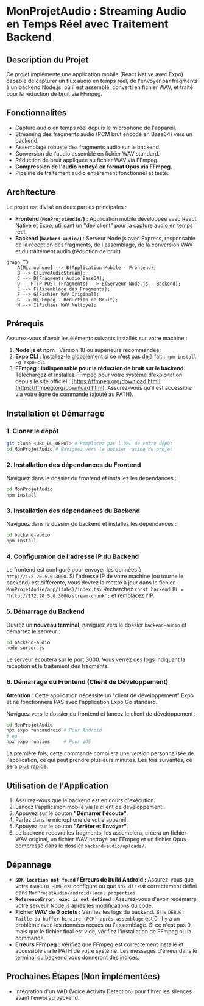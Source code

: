 # MonProjetAudio : Streaming Audio en Temps Réel avec Traitement Backend

## Description du Projet
Ce projet implémente une application mobile (React Native avec Expo) capable de capturer un flux audio en temps réel, de l'envoyer par fragments à un backend Node.js, où il est assemblé, converti en fichier WAV, et traité pour la réduction de bruit via FFmpeg.

## Fonctionnalités
- Capture audio en temps réel depuis le microphone de l'appareil.
- Streaming des fragments audio (PCM brut encodé en Base64) vers un backend.
- Assemblage robuste des fragments audio sur le backend.
- Conversion de l'audio assemblé en fichier WAV standard.
- Réduction de bruit appliquée au fichier WAV via FFmpeg.
- **Compression de l'audio nettoyé en format Opus via FFmpeg.**
- Pipeline de traitement audio entièrement fonctionnel et testé.

## Architecture
Le projet est divisé en deux parties principales :
- **Frontend (`MonProjetAudio/`)** : Application mobile développée avec React Native et Expo, utilisant un "dev client" pour la capture audio en temps réel.
- **Backend (`backend-audio/`)** : Serveur Node.js avec Express, responsable de la réception des fragments, de l'assemblage, de la conversion WAV et du traitement audio (réduction de bruit).

```mermaid
graph TD
    A[Microphone] --> B(Application Mobile - Frontend);
    B --> C{LiveAudioStream};
    C --> D[Fragments Audio Base64];
    D -- HTTP POST (Fragments) --> E(Serveur Node.js - Backend);
    E --> F{Assemblage des Fragments};
    F --> G[Fichier WAV Original];
    G --> H{FFmpeg - Réduction de Bruit};
    H --> I[Fichier WAV Nettoyé];
```

## Prérequis
Assurez-vous d'avoir les éléments suivants installés sur votre machine :

1.  **Node.js et npm** : Version 18 ou supérieure recommandée.
2.  **Expo CLI** : Installez-le globalement si ce n'est pas déjà fait : `npm install -g expo-cli`
3.  **FFmpeg** : **Indispensable pour la réduction de bruit sur le backend.**
    Téléchargez et installez FFmpeg pour votre système d'exploitation depuis le site officiel : [https://ffmpeg.org/download.html](https://ffmpeg.org/download.html). Assurez-vous qu'il est accessible via votre ligne de commande (ajouté au PATH).

## Installation et Démarrage

### 1. Cloner le dépôt
```bash
git clone <URL_DU_DEPOT> # Remplacez par l'URL de votre dépôt
cd MonProjetAudio # Naviguez vers le dossier racine du projet
```

### 2. Installation des dépendances du Frontend
Naviguez dans le dossier du frontend et installez les dépendances :
```bash
cd MonProjetAudio
npm install
```

### 3. Installation des dépendances du Backend
Naviguez dans le dossier du backend et installez les dépendances :
```bash
cd backend-audio
npm install
```

### 4. Configuration de l'adresse IP du Backend
Le frontend est configuré pour envoyer les données à `http://172.20.5.0:3000`. Si l'adresse IP de votre machine (où tourne le backend) est différente, vous devrez la mettre à jour dans le fichier :
`MonProjetAudio/app/(tabs)/index.tsx`
Recherchez `const backendURL = 'http://172.20.5.0:3000/stream-chunk';` et remplacez l'IP.

### 5. Démarrage du Backend
Ouvrez un **nouveau terminal**, naviguez vers le dossier `backend-audio` et démarrez le serveur :
```bash
cd backend-audio
node server.js
```
Le serveur écoutera sur le port 3000. Vous verrez des logs indiquant la réception et le traitement des fragments.

### 6. Démarrage du Frontend (Client de Développement)
**Attention :** Cette application nécessite un "client de développement" Expo et ne fonctionnera PAS avec l'application Expo Go standard.

Naviguez vers le dossier du frontend et lancez le client de développement :
```bash
cd MonProjetAudio
npx expo run:android # Pour Android
# ou
npx expo run:ios     # Pour iOS
```
La première fois, cette commande compilera une version personnalisée de l'application, ce qui peut prendre plusieurs minutes. Les fois suivantes, ce sera plus rapide.

## Utilisation de l'Application
1.  Assurez-vous que le backend est en cours d'exécution.
2.  Lancez l'application mobile via le client de développement.
3.  Appuyez sur le bouton **"Démarrer l'écoute"**.
4.  Parlez dans le microphone de votre appareil.
5.  Appuyez sur le bouton **"Arrêter et Envoyer"**.
6.  Le backend recevra les fragments, les assemblera, créera un fichier WAV original, un fichier WAV nettoyé par FFmpeg et un fichier Opus compressé dans le dossier `backend-audio/uploads/`.

## Dépannage
*   **`SDK location not found` / Erreurs de build Android :** Assurez-vous que votre `ANDROID_HOME` est configuré ou que `sdk.dir` est correctement défini dans `MonProjetAudio/android/local.properties`.
*   **`ReferenceError: exec is not defined` :** Assurez-vous d'avoir redémarré votre serveur Node.js après les modifications du code.
*   **Fichier WAV de 0 octets :** Vérifiez les logs du backend. Si le `DEBUG: Taille du buffer binaire (PCM) après assemblage` est 0, il y a un problème avec les données reçues ou l'assemblage. Si ce n'est pas 0, mais que le fichier final est vide, vérifiez l'installation de FFmpeg ou la commande.
*   **Erreurs FFmpeg :** Vérifiez que FFmpeg est correctement installé et accessible via le PATH de votre système. Les messages d'erreur dans le terminal du backend vous donneront des indices.

## Prochaines Étapes (Non implémentées)
- Intégration d'un VAD (Voice Activity Detection) pour filtrer les silences avant l'envoi au backend.
